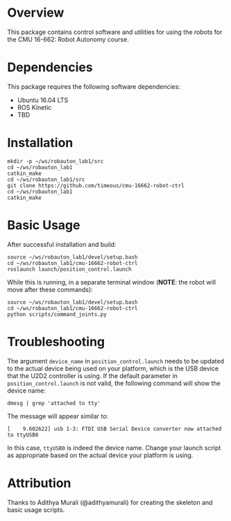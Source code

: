 # Overview
This package contains control software and utilities for using the robots for the CMU 16-662: Robot Autonomy course.

# Dependencies
This package requires the following software dependencies:
- Ubuntu 16.04 LTS
- ROS Kinetic
- TBD

# Installation
```
mkdir -p ~/ws/robauton_lab1/src
cd ~/ws/robauton_lab1
catkin_make
cd ~/ws/robauton_lab1/src
git clone https://github.com/timeous/cmu-16662-robot-ctrl
cd ~/ws/robauton_lab1
catkin_make
```

# Basic Usage
After successful installation and build:
```
source ~/ws/robauton_lab1/devel/setup.bash
cd ~/ws/robauton_lab1/cmu-16662-robot-ctrl
roslaunch launch/position_control.launch
```

While this is running, in a separate terminal window (**NOTE**: the robot will move after these commands):
```
source ~/ws/robauton_lab1/devel/setup.bash
cd ~/ws/robauton_lab1/cmu-16662-robot-ctrl
python scripts/command_joints.py
```

# Troubleshooting
The argument `device_name` in `position_control.launch` needs to be updated to the actual device being used on your platform, which is the USB device that the U2D2 controller is using. If the default parameter in `position_control.launch` is not valid, the following command will show the device name:
```
dmesg | grep 'attached to tty'
```
The message will appear similar to:
```
[    9.602622] usb 1-3: FTDI USB Serial Device converter now attached to ttyUSB0
```
In this case, `ttyUSB0` is indeed the device name. Change your launch script as appropriate based on the actual device your platform is using.

# Attribution
Thanks to Adithya Murali (@adithyamurali) for creating the skeleton and basic usage scripts.
